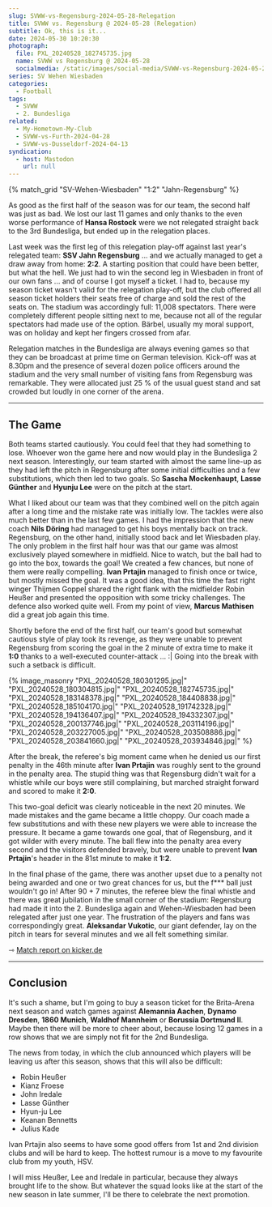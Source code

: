 ```yaml
---
slug: SVWW-vs-Regensburg-2024-05-28-Relegation
title: SVWW vs. Regensburg @ 2024-05-28 (Relegation)
subtitle: Ok, this is it...
date: 2024-05-30 10:20:30
photograph:
  file: PXL_20240528_182745735.jpg
  name: SVWW vs Regensburg @ 2024-05-28
  socialmedia: /static/images/social-media/SVWW-vs-Regensburg-2024-05-28-Relegation.png
series: SV Wehen Wiesbaden
categories:
  - Football
tags:
  - SVWW
  - 2. Bundesliga
related:
  - My-Hometown-My-Club
  - SVWW-vs-Furth-2024-04-28
  - SVWW-vs-Dusseldorf-2024-04-13
syndication:
  - host: Mastodon
    url: null
---
```


{% match_grid "SV-Wehen-Wiesbaden" "1:2" "Jahn-Regensburg" %}

As good as the first half of the season was for our team, the second half was just as bad. We lost our last 11 games and only thanks to the even worse performance of **Hansa Rostock** were we not relegated straight back to the 3rd Bundesliga, but ended up in the relegation places.

Last week was the first leg of this relegation play-off against last year's relegated team: **SSV Jahn Regensburg** ... and we actually managed to get a draw away from home: **2:2**. A starting position that could have been better, but what the hell. We just had to win the second leg in Wiesbaden in front of our own fans ... and of course I got myself a ticket. I had to, because my season ticket wasn't valid for the relegation play-off, but the club offered all season ticket holders their seats free of charge and sold the rest of the seats on. The stadium was accordingly full: 11,008 spectators. There were completely different people sitting next to me, because not all of the regular spectators had made use of the option. Bärbel, usually my moral support, was on holiday and kept her fingers crossed from afar.

Relegation matches in the Bundesliga are always evening games so that they can be broadcast at prime time on German television. Kick-off was at 8.30pm and the presence of several dozen police officers around the stadium and the very small number of visiting fans from Regensburg was remarkable. They were allocated just 25 % of the usual guest stand and sat crowded but loudly in one corner of the arena.

<!-- more -->

---

## The Game

Both teams started cautiously. You could feel that they had something to lose. Whoever won the game here and now would play in the Bundesliga 2 next season. Interestingly, our team started with almost the same line-up as they had left the pitch in Regensburg after some initial difficulties and a few substitutions, which then led to two goals. So **Sascha Mockenhaupt**, **Lasse Günther** and **Hyunju Lee** were on the pitch at the start. 

What I liked about our team was that they combined well on the pitch again after a long time and the mistake rate was initially low. The tackles were also much better than in the last few games. I had the impression that the new coach **Nils Döring** had managed to get his boys mentally back on track. Regensburg, on the other hand, initially stood back and let Wiesbaden play. The only problem in the first half hour was that our game was almost exclusively played somewhere in midfield. Nice to watch, but the ball had to go into the box, towards the goal! We created a few chances, but none of them were really compelling. **Ivan Prtajin** managed to finish once or twice, but mostly missed the goal. It was a good idea, that this time the fast right winger Thijmen Goppel shared the right flank with the midfielder Robin Heußer and presented the opposition with some tricky challenges. The defence also worked quite well. From my point of view, **Marcus Mathisen** did a great job again this time.

Shortly before the end of the first half, our team's good but somewhat cautious style of play took its revenge, as they were unable to prevent Regensburg from scoring the goal in the 2 minute of extra time to make it **1:0** thanks to a well-executed counter-attack ... :| Going into the break with such a setback is difficult.

{% image_masonry
  "PXL_20240528_180301295.jpg|"
  "PXL_20240528_180304815.jpg|"
  "PXL_20240528_182745735.jpg|"
  "PXL_20240528_183148378.jpg|"
  "PXL_20240528_184408838.jpg|"
  "PXL_20240528_185104170.jpg|"
  "PXL_20240528_191742328.jpg|"
  "PXL_20240528_194136407.jpg|"
  "PXL_20240528_194332307.jpg|"
  "PXL_20240528_200137746.jpg|"
  "PXL_20240528_203114196.jpg|"
  "PXL_20240528_203227005.jpg|"
  "PXL_20240528_203508886.jpg|"
  "PXL_20240528_203841660.jpg|"
  "PXL_20240528_203934846.jpg|"
%}

After the break, the referee's big moment came when he denied us our first penalty in the 46th minute after **Ivan Prtajin** was roughly sent to the ground in the penalty area. The stupid thing was that Regensburg didn't wait for a whistle while our boys were still complaining, but marched straight forward and scored to make it **2:0**.

This two-goal deficit was clearly noticeable in the next 20 minutes. We made mistakes and the game became a little choppy. Our coach made a few substitutions and with these new players we were able to increase the pressure. It became a game towards one goal, that of Regensburg, and it got wilder with every minute. The ball flew into the penalty area every second and the visitors defended bravely, but were unable to prevent **Ivan Prtajin**'s header in the 81st minute to make it **1:2**.

In the final phase of the game, there was another upset due to a penalty not being awarded and one or two great chances for us, but the f*** ball just wouldn't go in! After 90 + 7 minutes, the referee blew the final whistle and there was great jubilation in the small corner of the stadium: Regensburg had made it into the 2. Bundesliga again and Wehen-Wiesbaden had been relegated after just one year. The frustration of the players and fans was correspondingly great. **Aleksandar Vukotic**, our giant defender, lay on the pitch in tears for several minutes and we all felt something similar.

&#x21FE;&nbsp;[Match report on kicker.de](https://www.kicker.de/wiesbaden-gegen-regensburg-2024-bundesliga-relegation-4910422/analyse)

---

## Conclusion

It's such a shame, but I'm going to buy a season ticket for the Brita-Arena next season and watch games against **Alemannia Aachen**, **Dynamo Dresden**, **1860 Munich**, **Waldhof Mannheim** or **Borussia Dortmund II**. Maybe then there will be more to cheer about, because losing 12 games in a row shows that we are simply not fit for the 2nd Bundesliga.

The news from today, in which the club announced which players will be leaving us after this season, shows that this will also be difficult:

* Robin Heußer
* Kianz Froese
* John Iredale
* Lasse Günther
* Hyun-ju Lee
* Keanan Bennetts
* Julius Kade

Ivan Prtajin also seems to have some good offers from 1st and 2nd division clubs and will be hard to keep. The hottest rumour is a move to my favourite club from my youth, HSV.

I will miss Heußer, Lee and Iredale in particular, because they always brought life to the show. But whatever the squad looks like at the start of the new season in late summer, I'll be there to celebrate the next promotion.
